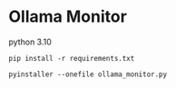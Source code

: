 
# Ollama Monitor

python 3.10

```shell
pip install -r requirements.txt
```

```shell
pyinstaller --onefile ollama_monitor.py
```
